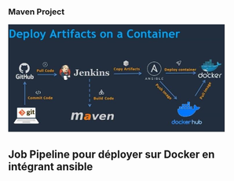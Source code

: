 ### Maven Project
![alt text](image.png)
## Job Pipeline pour déployer sur Docker en intégrant ansible


